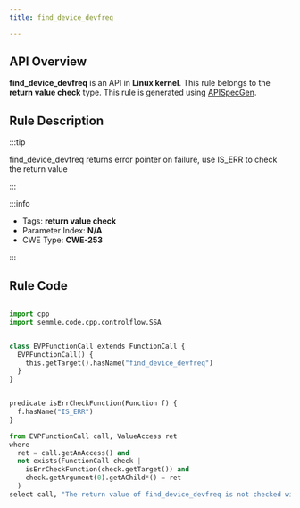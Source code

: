 ```yaml
---
title: find_device_devfreq

---
```



## API Overview
**find_device_devfreq** is an API in **Linux kernel**. This rule belongs to the **return value check** type. This rule is generated using [APISpecGen](../../tools/APISpecGen).
## Rule Description

:::tip

find_device_devfreq returns error pointer on failure, use IS_ERR to check the return value

:::

:::info

- Tags: **return value check**
- Parameter Index: **N/A**
- CWE Type: **CWE-253**

:::

## Rule Code
```python

import cpp
import semmle.code.cpp.controlflow.SSA


class EVPFunctionCall extends FunctionCall {
  EVPFunctionCall() {
    this.getTarget().hasName("find_device_devfreq")
  }
}


predicate isErrCheckFunction(Function f) {
  f.hasName("IS_ERR") 
}

from EVPFunctionCall call, ValueAccess ret
where
  ret = call.getAnAccess() and
  not exists(FunctionCall check |
    isErrCheckFunction(check.getTarget()) and
    check.getArgument(0).getAChild*() = ret
  )
select call, "The return value of find_device_devfreq is not checked with IS_ERR."
    
```